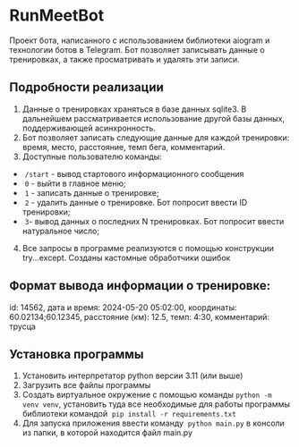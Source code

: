 # RunMeetBot
Проект бота, написанного с использованием библиотеки aiogram и технологии ботов в Telegram. Бот позволяет записывать данные о тренировках, а также просматривать и удалять эти записи.
## Подробности реализации
1) Данные о тренировках храняться в базе данных sqlite3. В дальнейшем рассматривается использование другой базы данных, поддерживающей асинхронность.
2) Бот позволяет записать следующие данные для каждой тренировки: время, место, расстояние, темп бега, комментарий.
3) Доступные пользователю команды:
*  `/start` - вывод стартового информационного сообщения
*  `0` - выйти в главное меню; 
*  `1` - записать данные о тренировке;
*  `2` - удалить данные о тренировке. Бот попросит ввести ID тренировки;
*  `3`- вывод данных о последних N тренировках. Бот попросит ввести натуральное число;
4) Все запросы в программе реализуются с помощью конструкции try...except. Созданы кастомные обработчики ошибок

## Формат вывода информации о тренировке:

id: 14562, дата и время: 2024-05-20 05:02:00, координаты: 60.02134;60.12345, расстояние (км): 12.5, темп: 4:30, комментарий: трусца

## Установка программы
1) Установить интерпретатор python версии 3.11 (или выше)
2) Загрузить все файлы программы
3) Создать виртуальное окружение с помощью команды `python -m venv venv`, установить туда все необходимые для работы программы библиотеки командой  `pip install -r requirements.txt`
4) Для запуска приложения ввести команду  `python main.py` в консоли из папки, в которой находится файл main.py
